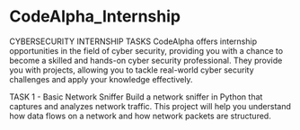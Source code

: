 # CodeAlpha_Internship

CYBERSECURITY INTERNSHIP TASKS
CodeAlpha offers internship opportunities in the field of cyber security, providing you with a chance to become a skilled and hands-on cyber security professional.
They provide you with projects, allowing you to tackle real-world cyber security challenges and apply your knowledge effectively.

TASK 1 - Basic Network Sniffer
Build a network sniffer in Python that captures and analyzes network traffic.
This project will help you understand how data flows on a network and how network packets are structured.
